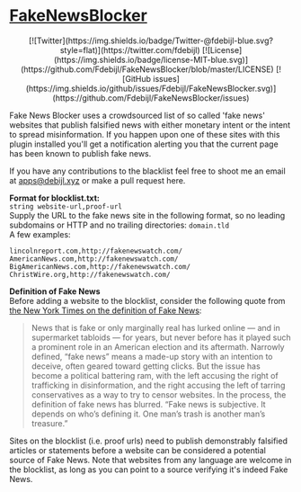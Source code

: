 # [FakeNewsBlocker](https://chrome.google.com/webstore/detail/fake-news-blocker/gpaklhiejaggcipgepjjcckmehbefdok/)
  
<center>
[![Twitter](https://img.shields.io/badge/Twitter-@fdebijl-blue.svg?style=flat)](https://twitter.com/fdebijl)
[![License](https://img.shields.io/badge/license-MIT-blue.svg)](https://github.com/Fdebijl/FakeNewsBlocker/blob/master/LICENSE)
[![GitHub issues](https://img.shields.io/github/issues/Fdebijl/FakeNewsBlocker.svg)](https://github.com/Fdebijl/FakeNewsBlocker/issues)
</center>

Fake News Blocker uses a crowdsourced list of so called 'fake news' websites that publish falsified news with either monetary intent or the intent to spread misinformation. If you happen upon one of these sites with this plugin installed you'll get a notification alerting you that the current page has been known to publish fake news.

If you have any contributions to the blacklist feel free to shoot me an email at apps@debijl.xyz or make a pull request here.

__Format for blocklist.txt:__  
`string website-url,proof-url`  
Supply the URL to the fake news site in the following format, so no leading subdomains or HTTP and no trailing directories:
`domain.tld`  
A few examples:
```
lincolnreport.com,http://fakenewswatch.com/
AmericanNews.com,http://fakenewswatch.com/
BigAmericanNews.com,http://fakenewswatch.com/
ChristWire.org,http://fakenewswatch.com/
```
__Definition of Fake News__  
Before adding a website to the blocklist, consider the following quote from [the New York Times on the definition of Fake News](https://www.nytimes.com/2016/12/06/us/fake-news-partisan-republican-democrat.html?_r=0):

> News that is fake or only marginally real has lurked online — and in supermarket tabloids — for years, but never before has it played such a prominent role in an American election and its aftermath. Narrowly defined, “fake news” means a made-up story with an intention to deceive, often geared toward getting clicks. But the issue has become a political battering ram, with the left accusing the right of trafficking in disinformation, and the right accusing the left of tarring conservatives as a way to try to censor websites. In the process, the definition of fake news has blurred.
> “Fake news is subjective. It depends on who’s defining it. One man’s trash is another man’s treasure.”

Sites on the blocklist (i.e. proof urls) need to publish demonstrably falsified articles or statements before a website can be considered a potential source of Fake News. Note that websites from any language are welcome in the blocklist, as long as you can point to a source verifying it's indeed Fake News.
